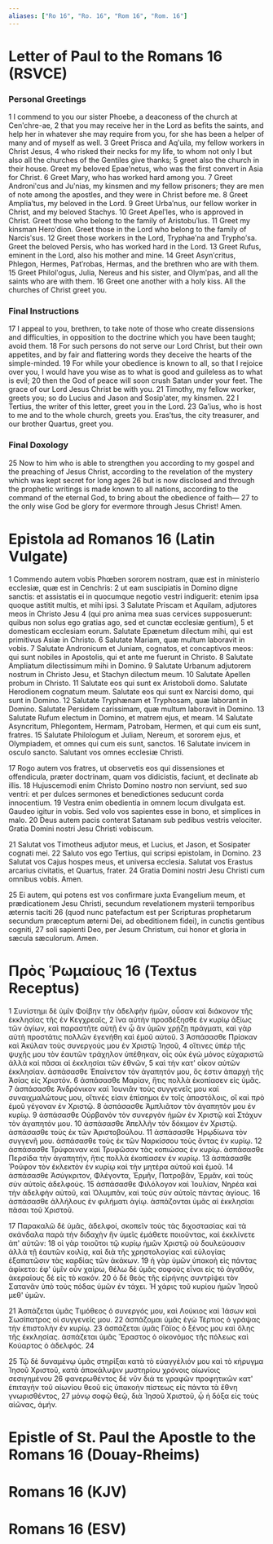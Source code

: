 ```yaml
---
aliases: ["Ro 16", "Ro. 16", "Rom 16", "Rom. 16"]
---
```



# Letter of Paul to the Romans 16 (RSVCE)

### Personal Greetings
1 I commend to you our sister Phoebe, a deaconess of the church at Cenʹchre-ae,
2 that you may receive her in the Lord as befits the saints, and help her in whatever she may require from you, for she has been a helper of many and of myself as well.
3 Greet Prisca and Aqʹuila, my fellow workers in Christ Jesus,
4 who risked their necks for my life, to whom not only I but also all the churches of the Gentiles give thanks;
5 greet also the church in their house. Greet my beloved Epaeʹnetus, who was the first convert in Asia for Christ.
6 Greet Mary, who has worked hard among you.
7 Greet Androniʹcus and Juʹnias, my kinsmen and my fellow prisoners; they are men of note among the apostles, and they were in Christ before me.
8 Greet Ampliaʹtus, my beloved in the Lord.
9 Greet Urbaʹnus, our fellow worker in Christ, and my beloved Stachys.
10 Greet Apelʹles, who is approved in Christ. Greet those who belong to the family of Aristobuʹlus.
11 Greet my kinsman Heroʹdion. Greet those in the Lord who belong to the family of Narcisʹsus.
12 Greet those workers in the Lord, Tryphaeʹna and Tryphoʹsa. Greet the beloved Persis, who has worked hard in the Lord.
13 Greet Rufus, eminent in the Lord, also his mother and mine.
14 Greet Asynʹcritus, Phlegon, Hermes, Patʹrobas, Hermas, and the brethren who are with them.
15 Greet Philolʹogus, Julia, Nereus and his sister, and Olymʹpas, and all the saints who are with them.
16 Greet one another with a holy kiss. All the churches of Christ greet you.
### Final Instructions
17 I appeal to you, brethren, to take note of those who create dissensions and difficulties, in opposition to the doctrine which you have been taught; avoid them.
18 For such persons do not serve our Lord Christ, but their own appetites, and by fair and flattering words they deceive the hearts of the simple-minded.
19 For while your obedience is known to all, so that I rejoice over you, I would have you wise as to what is good and guileless as to what is evil;
20 then the God of peace will soon crush Satan under your feet. The grace of our Lord Jesus Christ be with you.
21 Timothy, my fellow worker, greets you; so do Lucius and Jason and Sosipʹater, my kinsmen.
22 I Tertius, the writer of this letter, greet you in the Lord.
23 Gaʹius, who is host to me and to the whole church, greets you. Erasʹtus, the city treasurer, and our brother Quartus, greet you.
### Final Doxology
25 Now to him who is able to strengthen you according to my gospel and the preaching of Jesus Christ, according to the revelation of the mystery which was kept secret for long ages
26 but is now disclosed and through the prophetic writings is made known to all nations, according to the command of the eternal God, to bring about the obedience of faith—
27 to the only wise God be glory for evermore through Jesus Christ! Amen.


# Epistola ad Romanos 16 (Latin Vulgate)

1 Commendo autem vobis Phœben sororem nostram, quæ est in ministerio ecclesiæ, quæ est in Cenchris:
2 ut eam suscipiatis in Domino digne sanctis: et assistatis ei in quocumque negotio vestri indiguerit: etenim ipsa quoque astitit multis, et mihi ipsi.
3 Salutate Priscam et Aquilam, adjutores meos in Christo Jesu
4 (qui pro anima mea suas cervices supposuerunt: quibus non solus ego gratias ago, sed et cunctæ ecclesiæ gentium),
5 et domesticam ecclesiam eorum. Salutate Epænetum dilectum mihi, qui est primitivus Asiæ in Christo.
6 Salutate Mariam, quæ multum laboravit in vobis.
7 Salutate Andronicum et Juniam, cognatos, et concaptivos meos: qui sunt nobiles in Apostolis, qui et ante me fuerunt in Christo.
8 Salutate Ampliatum dilectissimum mihi in Domino.
9 Salutate Urbanum adjutorem nostrum in Christo Jesu, et Stachyn dilectum meum.
10 Salutate Apellen probum in Christo.
11 Salutate eos qui sunt ex Aristoboli domo. Salutate Herodionem cognatum meum. Salutate eos qui sunt ex Narcisi domo, qui sunt in Domino.
12 Salutate Tryphænam et Tryphosam, quæ laborant in Domino. Salutate Persidem carissimam, quæ multum laboravit in Domino.
13 Salutate Rufum electum in Domino, et matrem ejus, et meam.
14 Salutate Asyncritum, Phlegontem, Hermam, Patrobam, Hermen, et qui cum eis sunt, fratres.
15 Salutate Philologum et Juliam, Nereum, et sororem ejus, et Olympiadem, et omnes qui cum eis sunt, sanctos.
16 Salutate invicem in osculo sancto. Salutant vos omnes ecclesiæ Christi.

17 Rogo autem vos fratres, ut observetis eos qui dissensiones et offendicula, præter doctrinam, quam vos didicistis, faciunt, et declinate ab illis.
18 Hujuscemodi enim Christo Domino nostro non serviunt, sed suo ventri: et per dulces sermones et benedictiones seducunt corda innocentium.
19 Vestra enim obedientia in omnem locum divulgata est. Gaudeo igitur in vobis. Sed volo vos sapientes esse in bono, et simplices in malo.
20 Deus autem pacis conterat Satanam sub pedibus vestris velociter. Gratia Domini nostri Jesu Christi vobiscum.

21 Salutat vos Timotheus adjutor meus, et Lucius, et Jason, et Sosipater cognati mei.
22 Saluto vos ego Tertius, qui scripsi epistolam, in Domino.
23 Salutat vos Cajus hospes meus, et universa ecclesia. Salutat vos Erastus arcarius civitatis, et Quartus, frater.
24 Gratia Domini nostri Jesu Christi cum omnibus vobis. Amen.

25 Ei autem, qui potens est vos confirmare juxta Evangelium meum, et prædicationem Jesu Christi, secundum revelationem mysterii temporibus æternis taciti
26 (quod nunc patefactum est per Scripturas prophetarum secundum præceptum æterni Dei, ad obeditionem fidei), in cunctis gentibus cogniti,
27 soli sapienti Deo, per Jesum Christum, cui honor et gloria in sæcula sæculorum. Amen.


# Πρὸς Ῥωμαίους 16 (Textus Receptus)

1 Συνίστημι δὲ ὑμῖν Φοίβην τὴν ἀδελφὴν ἡμῶν, οὖσαν καὶ διάκονον τῆς ἐκκλησίας τῆς ἐν Κεγχρεαῖς,
2 ἵνα αὐτὴν προσδέξησθε ἐν κυρίῳ ἀξίως τῶν ἁγίων, καὶ παραστῆτε αὐτῇ ἐν ᾧ ἂν ὑμῶν χρῄζῃ πράγματι, καὶ γὰρ αὐτὴ προστάτις πολλῶν ἐγενήθη καὶ ἐμοῦ αὐτοῦ.
3 Ἀσπάσασθε Πρίσκαν καὶ Ἀκύλαν τοὺς συνεργούς μου ἐν Χριστῷ Ἰησοῦ,
4 οἵτινες ὑπὲρ τῆς ψυχῆς μου τὸν ἑαυτῶν τράχηλον ὑπέθηκαν, οἷς οὐκ ἐγὼ μόνος εὐχαριστῶ ἀλλὰ καὶ πᾶσαι αἱ ἐκκλησίαι τῶν ἐθνῶν,
5 καὶ τὴν κατ' οἶκον αὐτῶν ἐκκλησίαν. ἀσπάσασθε Ἐπαίνετον τὸν ἀγαπητόν μου, ὅς ἐστιν ἀπαρχὴ τῆς Ἀσίας εἰς Χριστόν.
6 ἀσπάσασθε Μαρίαν, ἥτις πολλὰ ἐκοπίασεν εἰς ὑμᾶς.
7 ἀσπάσασθε Ἀνδρόνικον καὶ Ἰουνιᾶν τοὺς συγγενεῖς μου καὶ συναιχμαλώτους μου, οἵτινές εἰσιν ἐπίσημοι ἐν τοῖς ἀποστόλοις, οἳ καὶ πρὸ ἐμοῦ γέγοναν ἐν Χριστῷ.
8 ἀσπάσασθε Ἀμπλιᾶτον τὸν ἀγαπητόν μου ἐν κυρίῳ.
9 ἀσπάσασθε Οὐρβανὸν τὸν συνεργὸν ἡμῶν ἐν Χριστῷ καὶ Στάχυν τὸν ἀγαπητόν μου.
10 ἀσπάσασθε Ἀπελλῆν τὸν δόκιμον ἐν Χριστῷ. ἀσπάσασθε τοὺς ἐκ τῶν Ἀριστοβούλου.
11 ἀσπάσασθε Ἡρῳδίωνα τὸν συγγενῆ μου. ἀσπάσασθε τοὺς ἐκ τῶν Ναρκίσσου τοὺς ὄντας ἐν κυρίῳ.
12 ἀσπάσασθε Τρύφαιναν καὶ Τρυφῶσαν τὰς κοπιώσας ἐν κυρίῳ. ἀσπάσασθε Περσίδα τὴν ἀγαπητήν, ἥτις πολλὰ ἐκοπίασεν ἐν κυρίῳ.
13 ἀσπάσασθε Ῥοῦφον τὸν ἐκλεκτὸν ἐν κυρίῳ καὶ τὴν μητέρα αὐτοῦ καὶ ἐμοῦ.
14 ἀσπάσασθε Ἀσύγκριτον, Φλέγοντα, Ἑρμῆν, Πατροβᾶν, Ἑρμᾶν, καὶ τοὺς σὺν αὐτοῖς ἀδελφούς.
15 ἀσπάσασθε Φιλόλογον καὶ Ἰουλίαν, Νηρέα καὶ τὴν ἀδελφὴν αὐτοῦ, καὶ Ὀλυμπᾶν, καὶ τοὺς σὺν αὐτοῖς πάντας ἁγίους.
16 ἀσπάσασθε ἀλλήλους ἐν φιλήματι ἁγίῳ. ἀσπάζονται ὑμᾶς αἱ ἐκκλησίαι πᾶσαι τοῦ Χριστοῦ.

17 Παρακαλῶ δὲ ὑμᾶς, ἀδελφοί, σκοπεῖν τοὺς τὰς διχοστασίας καὶ τὰ σκάνδαλα παρὰ τὴν διδαχὴν ἣν ὑμεῖς ἐμάθετε ποιοῦντας, καὶ ἐκκλίνετε ἀπ' αὐτῶν:
18 οἱ γὰρ τοιοῦτοι τῷ κυρίῳ ἡμῶν Χριστῷ οὐ δουλεύουσιν ἀλλὰ τῇ ἑαυτῶν κοιλίᾳ, καὶ διὰ τῆς χρηστολογίας καὶ εὐλογίας ἐξαπατῶσιν τὰς καρδίας τῶν ἀκάκων.
19 ἡ γὰρ ὑμῶν ὑπακοὴ εἰς πάντας ἀφίκετο: ἐφ' ὑμῖν οὖν χαίρω, θέλω δὲ ὑμᾶς σοφοὺς εἶναι εἰς τὸ ἀγαθόν, ἀκεραίους δὲ εἰς τὸ κακόν.
20 ὁ δὲ θεὸς τῆς εἰρήνης συντρίψει τὸν Σατανᾶν ὑπὸ τοὺς πόδας ὑμῶν ἐν τάχει. Ἡ χάρις τοῦ κυρίου ἡμῶν Ἰησοῦ μεθ' ὑμῶν.

21 Ἀσπάζεται ὑμᾶς Τιμόθεος ὁ συνεργός μου, καὶ Λούκιος καὶ Ἰάσων καὶ Σωσίπατρος οἱ συγγενεῖς μου.
22 ἀσπάζομαι ὑμᾶς ἐγὼ Τέρτιος ὁ γράψας τὴν ἐπιστολὴν ἐν κυρίῳ.
23 ἀσπάζεται ὑμᾶς Γάϊος ὁ ξένος μου καὶ ὅλης τῆς ἐκκλησίας. ἀσπάζεται ὑμᾶς Ἔραστος ὁ οἰκονόμος τῆς πόλεως καὶ Κούαρτος ὁ ἀδελφός.
24

25 Τῷ δὲ δυναμένῳ ὑμᾶς στηρίξαι κατὰ τὸ εὐαγγέλιόν μου καὶ τὸ κήρυγμα Ἰησοῦ Χριστοῦ, κατὰ ἀποκάλυψιν μυστηρίου χρόνοις αἰωνίοις σεσιγημένου
26 φανερωθέντος δὲ νῦν διά τε γραφῶν προφητικῶν κατ' ἐπιταγὴν τοῦ αἰωνίου θεοῦ εἰς ὑπακοὴν πίστεως εἰς πάντα τὰ ἔθνη γνωρισθέντος,
27 μόνῳ σοφῷ θεῷ, διὰ Ἰησοῦ Χριστοῦ, ᾧ ἡ δόξα εἰς τοὺς αἰῶνας, ἀμήν.


# Epistle of St. Paul the Apostle to the Romans 16 (Douay-Rheims)


# Romans 16 (KJV)


# Romans 16 (ESV)

